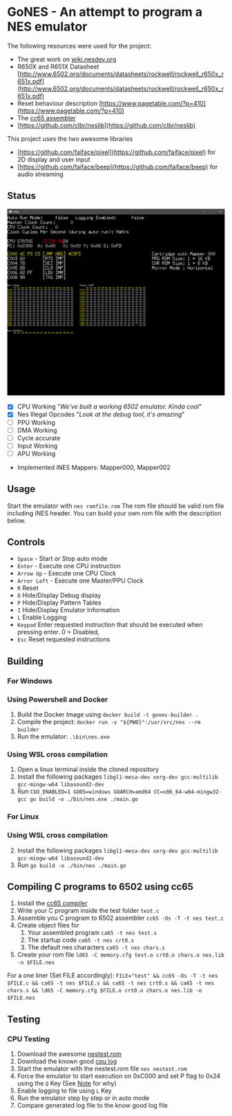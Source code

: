 # GoNES - An attempt to program a NES emulator

The following resources were used for the project: 
- The great work on [wiki.nesdev.org](https://wiki.nesdev.org)
- R650X and R651X Datasheet [http://www.6502.org/documents/datasheets/rockwell/rockwell_r650x_r651x.pdf](http://www.6502.org/documents/datasheets/rockwell/rockwell_r650x_r651x.pdf)
- Reset behaviour description [https://www.pagetable.com/?p=410](https://www.pagetable.com/?p=410)
- The [cc65 assembler ](https://cc65.github.io/index.html)
- [https://github.com/clbr/neslib](https://github.com/clbr/neslib)

This project uses the two awesome libraries
- [https://github.com/faiface/pixel](https://github.com/faiface/pixel) for 2D display and user input
- [https://github.com/faiface/beep](https://github.com/faiface/beep) for audio streaming

## Status

![](./screenshots/VerboseLogging.PNG?raw=true)

- [x] CPU Working "_We've built a working 6502 emulator. Kinda cool_"
- [x] Nes Illegal Opcodes "_Look at the debug tool, it's amazing_"
- [ ] PPU Working
- [ ] DMA Working
- [ ] Cycle accurate
- [ ] Input Working
- [ ] APU Working
- Implemented iNES Mappers: Mapper000, Mapper002

## Usage

Start the emulator with ``nes romfile.rom``
The rom file should be valid rom file including iNES header.
You can build your own rom file with the description below.

## Controls

* ``Space`` - Start or Stop auto mode
* ``Enter`` - Execute one CPU instruction
* ``Arrow Up`` - Execute one CPU Clock
* ``Arror Left`` - Execute one Master/PPU Clock
* ``R`` Reset
* ``D`` Hide/Display Debug display
* ``P`` Hide/Display Pattern Tables
* ``I`` Hide/Display Emulator Information
* ``L`` Enable Logging
* ``Keypad`` Enter requested instruction that should be executed when pressing enter. 0 = Disabled, 
* ``Esc`` Reset requested instructions

## Building

### For Windows
 
### Using Powershell and Docker
1. Build the Docker Image using ``docker build -t gones-builder .``
2. Compile the project: ``docker run -v "${PWD}":/usr/src/nes --rm builder``
3. Run the emulator: ``.\bin\nes.exe``

### Using WSL cross compilation
1. Open a linux terminal inside the cloned repository
2. Install the following packages ``libgl1-mesa-dev xorg-dev gcc-multilib gcc-mingw-w64 libasound2-dev``
3. Run ``CGO_ENABLED=1 GOOS=windows GOARCH=amd64 CC=x86_64-w64-mingw32-gcc go build -o ./bin/nes.exe ./main.go``

### For Linux
 
### Using WSL cross compilation
2. Install the following packages ``libgl1-mesa-dev xorg-dev gcc-multilib gcc-mingw-w64 libasound2-dev``
3. Run ``go build -o ./bin/nes ./main.go``

## Compiling C programs to 6502 using cc65
1. Install the [cc65 compiler ](https://github.com/cc65/cc65)
2. Write your C program inside the test folder ``test.c``
3. Assemble you C program to 6502 assembler ``cc65 -Os -T -t nes test.c``
4. Create object files for
   1. Your assembled program ``ca65 -t nes test.s``
   2. The startup code ``ca65 -t nes crt0.s``
   3. The default nes characters ``ca65 -t nes chars.s``
5. Create your rom file ``ld65 -C memory.cfg test.o crt0.o chars.o nes.lib -o $FILE.nes``

For a one liner (Set FILE accordingly): ``FILE="test" && cc65 -Os -T -t nes $FILE.c && ca65 -t nes $FILE.s && ca65 -t nes crt0.s && ca65 -t nes chars.s && ld65 -C memory.cfg $FILE.o crt0.o chars.o nes.lib -o $FILE.nes``

## Testing

### CPU Testing

1. Download the awesome [nestest.rom](http://nickmass.com/images/nestest.nes)
2. Download the known good [cpu log](https://www.qmtpro.com/~nes/misc/nestest.log)
3. Start the emulator with the nestest.rom file ``nes nestest.rom``
4. Force the emulator to start execution on 0xC000 and set P flag to 0x24 using the ``Q`` Key (See [Note](https://wiki.nesdev.org/w/index.php?title=CPU_power_up_state#cite_note-reset-stack-push-3) for why)
5. Enable logging to file using ``L`` Key
6. Run the emulator step by step or in auto mode
7. Compare generated log file to the know good log file